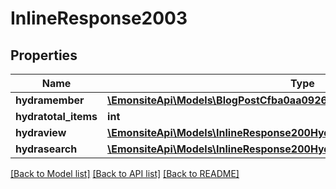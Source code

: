 # InlineResponse2003

## Properties
Name | Type | Description | Notes
------------ | ------------- | ------------- | -------------
**hydramember** | [**\EmonsiteApi\Models\BlogPostCfba0aa09261d831c83f1f9969814d18Jsonld[]**](BlogPostCfba0aa09261d831c83f1f9969814d18Jsonld.md) |  | 
**hydratotal_items** | **int** |  | [optional] 
**hydraview** | [**\EmonsiteApi\Models\InlineResponse200Hydraview**](InlineResponse200Hydraview.md) |  | [optional] 
**hydrasearch** | [**\EmonsiteApi\Models\InlineResponse200Hydrasearch**](InlineResponse200Hydrasearch.md) |  | [optional] 

[[Back to Model list]](../../README.md#documentation-for-models) [[Back to API list]](../../README.md#documentation-for-api-endpoints) [[Back to README]](../../README.md)

